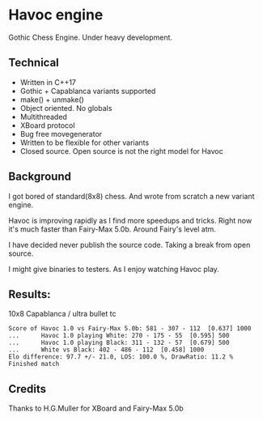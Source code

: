 # Havoc engine
Gothic Chess Engine. Under heavy development.

## Technical
- Written in C++17
- Gothic + Capablanca variants supported
- make() + unmake()
- Object oriented. No globals
- Multithreaded
- XBoard protocol
- Bug free movegenerator
- Written to be flexible for other variants
- Closed source. Open source is not the right model for Havoc

## Background
I got bored of standard(8x8) chess.
And wrote from scratch a new variant engine.

Havoc is improving rapidly as I find more speedups and tricks.
Right now it's much faster than Fairy-Max 5.0b. Around Fairy's level atm.

I have decided never publish the source code.
Taking a break from open source.

I might give binaries to testers. 
As I enjoy watching Havoc play.

## Results:
10x8 Capablanca / ultra bullet tc
```
Score of Havoc 1.0 vs Fairy-Max 5.0b: 581 - 307 - 112  [0.637] 1000
...      Havoc 1.0 playing White: 270 - 175 - 55  [0.595] 500
...      Havoc 1.0 playing Black: 311 - 132 - 57  [0.679] 500
...      White vs Black: 402 - 486 - 112  [0.458] 1000
Elo difference: 97.7 +/- 21.0, LOS: 100.0 %, DrawRatio: 11.2 %
Finished match
```

## Credits
Thanks to H.G.Muller for XBoard and Fairy-Max 5.0b
